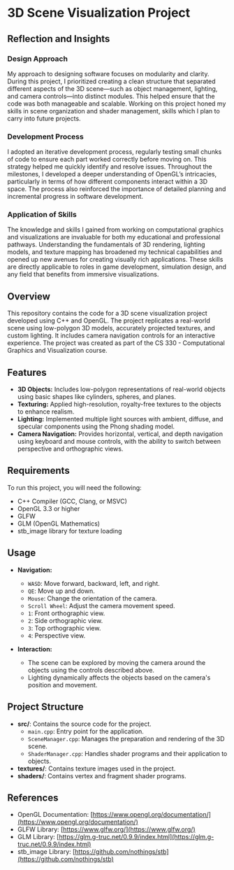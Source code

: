 # 3D Scene Visualization Project

## Reflection and Insights

### Design Approach
My approach to designing software focuses on modularity and clarity. During this project, I prioritized creating a clean structure that separated different aspects of the 3D scene—such as object management, lighting, and camera controls—into distinct modules. This helped ensure that the code was both manageable and scalable. Working on this project honed my skills in scene organization and shader management, skills which I plan to carry into future projects.

### Development Process
I adopted an iterative development process, regularly testing small chunks of code to ensure each part worked correctly before moving on. This strategy helped me quickly identify and resolve issues. Throughout the milestones, I developed a deeper understanding of OpenGL’s intricacies, particularly in terms of how different components interact within a 3D space. The process also reinforced the importance of detailed planning and incremental progress in software development.

### Application of Skills
The knowledge and skills I gained from working on computational graphics and visualizations are invaluable for both my educational and professional pathways. Understanding the fundamentals of 3D rendering, lighting models, and texture mapping has broadened my technical capabilities and opened up new avenues for creating visually rich applications. These skills are directly applicable to roles in game development, simulation design, and any field that benefits from immersive visualizations.

## Overview

This repository contains the code for a 3D scene visualization project developed using C++ and OpenGL. The project replicates a real-world scene using low-polygon 3D models, accurately projected textures, and custom lighting. It includes camera navigation controls for an interactive experience. The project was created as part of the CS 330 - Computational Graphics and Visualization course.

## Features

- **3D Objects:** Includes low-polygon representations of real-world objects using basic shapes like cylinders, spheres, and planes.
- **Texturing:** Applied high-resolution, royalty-free textures to the objects to enhance realism.
- **Lighting:** Implemented multiple light sources with ambient, diffuse, and specular components using the Phong shading model.
- **Camera Navigation:** Provides horizontal, vertical, and depth navigation using keyboard and mouse controls, with the ability to switch between perspective and orthographic views.

## Requirements

To run this project, you will need the following:

- C++ Compiler (GCC, Clang, or MSVC)
- OpenGL 3.3 or higher
- GLFW
- GLM (OpenGL Mathematics)
- stb_image library for texture loading


## Usage

- **Navigation:**
  - `WASD`: Move forward, backward, left, and right.
  - `QE`: Move up and down.
  - `Mouse`: Change the orientation of the camera.
  - `Scroll Wheel`: Adjust the camera movement speed.
  - `1`: Front orthographic view.
  - `2`: Side orthographic view.
  - `3`: Top orthographic view.
  - `4`: Perspective view.

- **Interaction:**
  - The scene can be explored by moving the camera around the objects using the controls described above.
  - Lighting dynamically affects the objects based on the camera's position and movement.

## Project Structure

- **src/**: Contains the source code for the project.
  - `main.cpp`: Entry point for the application.
  - `SceneManager.cpp`: Manages the preparation and rendering of the 3D scene.
  - `ShaderManager.cpp`: Handles shader programs and their application to objects.
- **textures/**: Contains texture images used in the project.
- **shaders/**: Contains vertex and fragment shader programs.

## References

- OpenGL Documentation: [https://www.opengl.org/documentation/](https://www.opengl.org/documentation/)
- GLFW Library: [https://www.glfw.org/](https://www.glfw.org/)
- GLM Library: [https://glm.g-truc.net/0.9.9/index.html](https://glm.g-truc.net/0.9.9/index.html)
- stb_image Library: [https://github.com/nothings/stb](https://github.com/nothings/stb)


